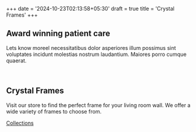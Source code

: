 +++
date = '2024-10-23T02:13:58+05:30'
draft = true
title = 'Crystal Frames'
+++
<section class="section about">
	<div class="container">
		<div class="row justify-content-center">
			<div class="col-lg-7 text-center">
				<div class="section-title">
					<h2>Award winning patient care</h2>
					<div class="divider mx-auto my-4"></div>
					<p>Lets know moreel necessitatibus dolor asperiores illum possimus sint voluptates incidunt molestias nostrum laudantium. Maiores porro cumque quaerat.</p>
				</div>
			</div>
		</div>
		<div class="row align-items-center">
			<div class="col-lg-4 col-sm-6">
				<div class="about-img">
					<img src="/images/crystal-frame-homedecor-delhi/crystal-55.jpeg" alt="" class="img-fluid">
					<img src="/images/crystal-frame-homedecor-delhi/crystal-41.jpeg" alt="" class="img-fluid mt-4">
				</div>
			</div>
			<div class="col-lg-4 col-sm-6">
				<div class="about-img mt-4 mt-lg-0">
					<img src="/images/frame-clock.png" alt="" class="img-fluid">
				</div>
			</div>
			<div class="col-lg-4">
				<div class="about-content pl-4 mt-4 mt-lg-0">
					<h2 class="title-color">Crystal Frames</h2>
					<p class="mt-4 mb-5">Visit our store to find the perfect frame for your living room wall. We offer a wide variety of frames to choose from.</p>
					<a href="#" class="btn btn-main-2 btn-round-full btn-icon">Collections <i class="icofont-simple-right ml-3"></i></a>
				</div>
			</div>
		</div>
	</div>
</section>
